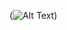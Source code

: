 (![Alt Text](https://media.giphy.com/media/v1.Y2lkPTc5MGI3NjExNzFmYzEwMzIzOTRmODAyY2Y1N2ZmNjMzNjBmN2E5ZDliNDg2NjYyMSZjdD1n/P2DPWI3j8ItEjiRoTM/giphy.gif))
